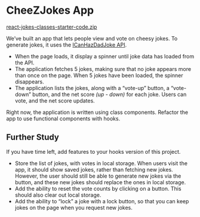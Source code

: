 # **CheeZJokes App**

[react-jokes-classes-starter-code.zip](https://s3-us-west-2.amazonaws.com/secure.notion-static.com/1e8111a3-9f45-4dcc-b332-496812b25c3c/react-jokes-classes-starter-code.zip)

We’ve built an app that lets people view and vote on cheesy jokes. To generate jokes, it uses the [ICanHazDadJoke API](https://icanhazdadjoke.com/api).

- When the page loads, it display a spinner until joke data has loaded from the API.
- The application fetches 5 jokes, making sure that no joke appears more than once on the page. When 5 jokes have been loaded, the spinner disappears.
- The application lists the jokes, along with a “vote-up” button, a “vote-down” button, and the net score *(up - down)* for each joke. Users can vote, and the net score updates.

Right now, the application is written using class components. Refactor the app to use functional components with hooks.

## **Further Study**

If you have time left, add features to your hooks version of this project.

- Store the list of jokes, with votes in local storage. When users visit the app, it should show saved jokes, rather than fetching new jokes. However, the user should still be able to generate new jokes via the button, and these new jokes should replace the ones in local storage.
- Add the ability to reset the vote counts by clicking on a button. This should also clear out local storage.
- Add the ability to “lock” a joke with a lock button, so that you can keep jokes on the page when you request new jokes.
